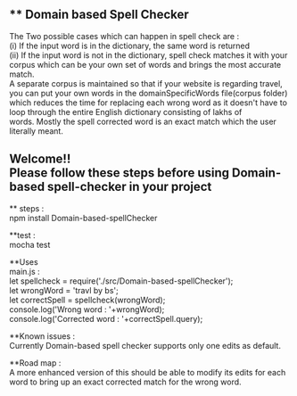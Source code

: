  ** Domain based Spell Checker<br/>
 --------------------------------------------------------------------------------
 The Two possible cases which can happen in  spell check are :<br/>
     (i) If the input word is in the dictionary, the same word is returned<br/>
    (ii) If the input word is not in the dictionary, spell check matches it with your <br/> corpus which can be your own set of words and brings the most accurate match.<br/>
 A separate corpus is maintained so that if your website is regarding travel, you can put your own words in the domainSpecificWords file(corpus folder) which reduces the time for replacing each wrong word as it doesn't have to loop through the entire English dictionary consisting of lakhs of <br/> words. Mostly the spell corrected word is an exact match which the user literally meant.<br/>

 Welcome!!<br/>
 Please follow these steps before using Domain-based spell-checker in your project<br/>
--------------------------------------------------------------------------------
 ** steps : <br/>
 npm install Domain-based-spellChecker<br/>

 **test : <br/>
   mocha test<br/>

 **Uses  <br/>
  main.js :<br/>
 let spellcheck = require('./src/Domain-based-spellChecker');<br/>
 let wrongWord = 'travl by bs';<br/>
 let correctSpell = spellcheck(wrongWord);<br/>
 console.log('Wrong word     : '+wrongWord);<br/>
 console.log('Corrected word : '+correctSpell.query);<br/>

 **Known issues : <br/>
   Currently Domain-based spell checker supports only one edits as default.

 **Road map : <br/>
   A more enhanced version of this should be able to modify its edits for each word to bring up an exact corrected match for the   wrong word.
